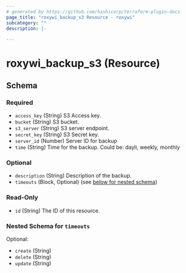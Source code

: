 ```yaml
---
# generated by https://github.com/hashicorp/terraform-plugin-docs
page_title: "roxywi_backup_s3 Resource - roxywi"
subcategory: ""
description: |-
  
---
```


# roxywi_backup_s3 (Resource)





<!-- schema generated by tfplugindocs -->
## Schema

### Required

- `access_key` (String) S3 Access key.
- `bucket` (String) S3 bucket.
- `s3_server` (String) S3 server endpoint.
- `secret_key` (String) S3 Secret key.
- `server_id` (Number) Server ID for backup
- `time` (String) Time for the backup. Could be: dayli, weekly, monthly

### Optional

- `description` (String) Description of the backup.
- `timeouts` (Block, Optional) (see [below for nested schema](#nestedblock--timeouts))

### Read-Only

- `id` (String) The ID of this resource.

<a id="nestedblock--timeouts"></a>
### Nested Schema for `timeouts`

Optional:

- `create` (String)
- `delete` (String)
- `update` (String)
